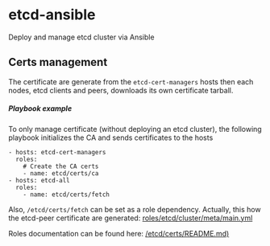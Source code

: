 # etcd-ansible
Deploy and manage etcd cluster via Ansible

## Certs management
The certificate are generate from the `etcd-cert-managers` hosts then each nodes, etcd clients and peers, downloads its own certificate tarball.

##### Playbook example 
To only manage certificate (without deploying an etcd cluster), the following playbook initializes the CA and sends certificates to the hosts 
```
- hosts: etcd-cert-managers
  roles:
    # Create the CA certs
    - name: etcd/certs/ca
- hosts: etcd-all
  roles:
    - name: etcd/certs/fetch
```

Also, `/etcd/certs/fetch` can be set as a role dependency. Actually, this how the etcd-peer certificate are generated: [roles/etcd/cluster/meta/main.yml](https://github.com/ant31/etcd-ansible/blob/master/roles/etcd/cluster/meta/main.yml#L13)

Roles documentation can be found here: [/etcd/certs/README.md)](https://github.com/ant31/etcd-ansible/tree/master/roles/etcd/certs/README.md)


